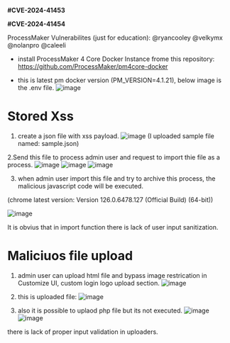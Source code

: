 <b> #CVE-2024-41453 </b>

<b> #CVE-2024-41454 </b>

ProcessMaker Vulnerabilites (just for education):
@ryancooley @velkymx @nolanpro @caleeli

- install ProcessMaker 4 Core Docker Instance frome this repository:
https://github.com/ProcessMaker/pm4core-docker

- this is latest pm docker version (PM_VERSION=4.1.21), below image is the .env file.
   ![image](https://github.com/php-lover-boy/processmaker/assets/111951701/6399239e-8f0b-467e-8f44-dedb21130389)
  
# Stored Xss
1. create a json file with xss payload.
   ![image](https://github.com/php-lover-boy/processmaker/assets/111951701/fc68a457-7ae6-4b5d-bcc0-8ed79b4a9871)
(I uploaded sample file named: sample.json)

2.Send this file to process admin user and request to import thie file as a process.
![image](https://github.com/php-lover-boy/processmaker/assets/111951701/42c2568d-8176-4b48-a738-b71a6e7e3d53)
![image](https://github.com/php-lover-boy/processmaker/assets/111951701/97d5524c-4227-47f9-805a-d2bc402b2465)
![image](https://github.com/php-lover-boy/processmaker/assets/111951701/ff1da235-b5f3-4af4-8f06-4ac3147997dc)

3. when admin user import this file and try to archive this process, the malicious javascript code will be executed. 

(chrome latest version: Version 126.0.6478.127 (Official Build) (64-bit))

![image](https://github.com/php-lover-boy/processmaker/assets/111951701/c62fdb6a-2303-46c9-8df8-6e07f617a9d5)

It is obvius that in import function there is lack of user input sanitization. 

# Maliciuos file upload 
1. admin user can upload html file and bypass image restrication in Customize UI, custom login logo upload section.
  ![image](https://github.com/php-lover-boy/processmaker/assets/111951701/802a0386-9977-4c9a-a508-09a761e49e6e)


2. this is uploaded file:
![image](https://github.com/php-lover-boy/processmaker/assets/111951701/078df8da-12dd-4105-a85f-ba0d00e3aa80)

3. also it is possible to uplaod php file but its not executed.
   ![image](https://github.com/php-lover-boy/processmaker/assets/111951701/9a441470-5baa-46f2-a023-14093957487d)
![image](https://github.com/php-lover-boy/processmaker/assets/111951701/a6cc1129-3d0f-477c-b22e-756f452249c0)

there is lack of proper input validation in uploaders.




